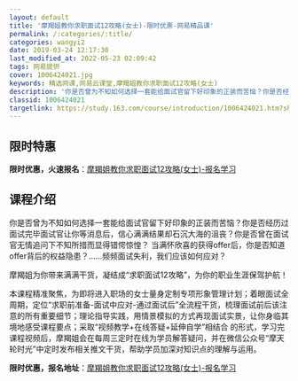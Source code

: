 ```yaml
---
layout: default
title: '摩羯姐教你求职面试12攻略(女士)-限时优惠-网易精品课'
permalink: /:categories/:title/
categories: wangyi2
date: 2019-03-24 12:17:30
last_modified_at: 2022-05-23 02:09:42
tags: 网易提供
cover: 1006424021.jpg
keywords: 精选网课,网易云课堂,摩羯姐教你求职面试12攻略(女士)
description: '你是否曾为不知如何选择一套能给面试官留下好印象的正装而苦恼？你是否经历过面试完毕面试官让你等消息后，信心满满结果却石沉大'
classid: 1006424021
targetlink: https://study.163.com/course/introduction/1006424021.htm?share=1&shareId=1025206652&utm_campaign=share&utm_medium=iphoneShare&utm_source=&utm_u=1025206652
---
```


## 限时特惠

**限时优惠，火速报名**：[摩羯姐教你求职面试12攻略(女士)-报名学习](https://study.163.com/course/introduction/1006424021.htm?share=1&shareId=1025206652&utm_campaign=share&utm_medium=iphoneShare&utm_source=&utm_u=1025206652)

## 课程介绍

你是否曾为不知如何选择一套能给面试官留下好印象的正装而苦恼？你是否经历过面试完毕面试官让你等消息后，信心满满结果却石沉大海的沮丧？你是否曾在面试官无情追问下不知所措而显得错愕惊惶？ 当满怀欣喜的获得offer后，你是否知道offer背后的权益隐患？……频频面试失利，我们应该如何应对？

摩羯姐为你带来满满干货，凝结成“求职面试12攻略”，为你的职业生涯保驾护航！

本课程精准聚焦，为即将进入职场的女士量身定制专项形象管理计划；着眼面试全周期，定位“求职前准备-面试中应对-通过面试后”全流程干货，梳理面试前后该注意的所有重要细节；理论指导实践，用情景模拟的方式再现面试实景，让你身临其境地感受课程要点；采取“视频教学+在线答疑+延伸自学”相结合 的形式，学习完课程视频后，摩羯姐会在每周三定时在线为学员解答疑问，并在微信公众号“摩天轮时光”中定时发布相关推文干货，帮助学员加深对知识点的理解与运用。

**限时优惠，报名地址**：[摩羯姐教你求职面试12攻略(女士)-报名学习](https://study.163.com/course/introduction/1006424021.htm?share=1&shareId=1025206652&utm_campaign=share&utm_medium=iphoneShare&utm_source=&utm_u=1025206652)

